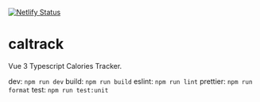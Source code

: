 [![Netlify Status](https://api.netlify.com/api/v1/badges/78068d6a-c631-4903-8641-b5c0e3672941/deploy-status)](https://app.netlify.com/sites/wondrous-cheesecake-ae5d82/deploys)

# caltrack

Vue 3 Typescript Calories Tracker.

dev: `npm run dev`
build: `npm run build`
eslint: `npm run lint`
prettier: `npm run format`
test: `npm run test:unit`

